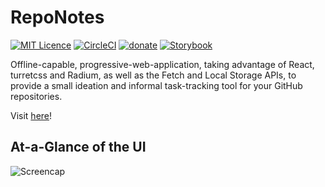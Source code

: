 # RepoNotes

[![MIT Licence](https://badges.frapsoft.com/os/mit/mit.svg?v=103)](https://opensource.org/licenses/mit-license.php)
[![CircleCI](https://circleci.com/gh/Jac21/reponotesreact/tree/master.svg?style=shield)](https://circleci.com/gh/Jac21/reponotesreact/tree/master) 
[![donate](https://img.shields.io/badge/%24-Buy%20me%20a%20coffee-ff69b4.svg)](https://www.buymeacoffee.com/jac21) 
[![Storybook](https://github.com/storybooks/brand/blob/master/badge/badge-storybook.svg)](https://github.com/Jac21/reponotesreact/tree/master/stories)


Offline-capable, progressive-web-application, taking advantage of React, turretcss and Radium, as well as the Fetch and Local Storage APIs, to provide a small ideation and informal task-tracking tool for your GitHub repositories.

Visit [here](https://www.reponotes.com)!

## At-a-Glance of the UI
![Screencap](https://i.imgur.com/RSw4Cki.png)
